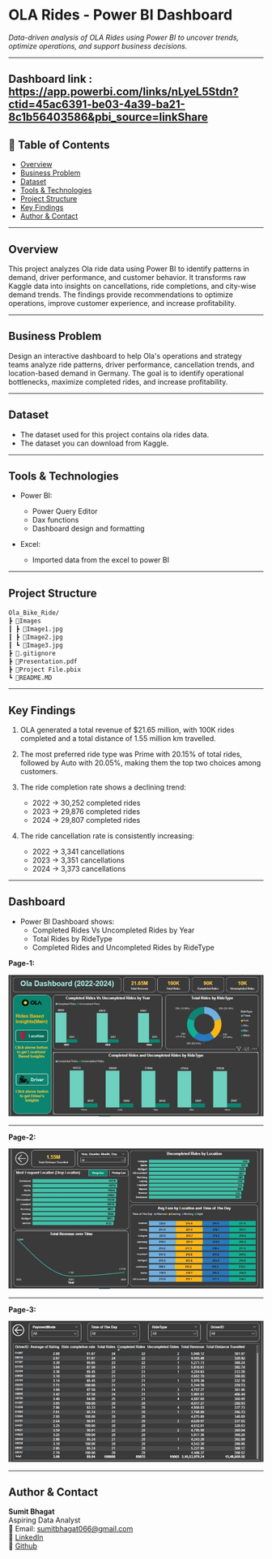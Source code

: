 
#  OLA Rides - Power BI Dashboard

_Data-driven analysis of OLA Rides using Power BI to uncover trends, optimize operations, and support business decisions._

---
**Dashboard link** : https://app.powerbi.com/links/nLyeL5Stdn?ctid=45ac6391-be03-4a39-ba21-8c1b56403586&pbi_source=linkShare
---

## 📌 Table of Contents
- <a href="#overview">Overview</a>
- <a href="#business-problem">Business Problem</a>
- <a href="#dataset">Dataset</a>
- <a href="#tools--technologies">Tools & Technologies</a>
- <a href="#project-structure">Project Structure</a>
- <a href="#research-questions--key-findings"> Key Findings</a>
- <a href="#author--contact">Author & Contact</a>

---
<h2><a class="anchor" id="overview"></a>Overview</h2>

This project analyzes Ola ride data using Power BI to identify patterns in demand, driver performance, and customer behavior. It transforms raw Kaggle data into insights on cancellations, ride completions, and city-wise demand trends. The findings provide recommendations to optimize operations, improve customer experience, and increase profitability.

---
<h2><a class="anchor" id="business-problem"></a>Business Problem</h2>

Design an interactive dashboard to help Ola's operations and strategy
teams analyze ride patterns, driver performance, cancellation trends,
and location-based demand in Germany. The goal is to identify
operational bottlenecks, maximize completed rides, and increase
profitability.


---
<h2><a class="anchor" id="dataset"></a>Dataset</h2>

- The dataset used for this project contains ola rides data.
- The dataset you can download from Kaggle.

---

<h2><a class="anchor" id="tools--technologies"></a>Tools & Technologies</h2>

- Power BI:
   - Power Query Editor
   - Dax functions
   - Dashboard design and formatting

-  Excel:
   - Imported data from the excel to power BI

---
<h2><a class="anchor" id="project-structure"></a>Project Structure</h2>

```
Ola_Bike_Ride/
┣ 📂Images
┃ ┣ 📜Image1.jpg
┃ ┣ 📜Image2.jpg
┃ ┗ 📜Image3.jpg
┣ 📜.gitignore
┣ 📜Presentation.pdf
┣ 📜Project File.pbix
┗ 📜README.MD

```


---
<h2><a class="anchor" id="research-questions--key-findings"></a> Key Findings</h2>

1. OLA generated a total revenue of $21.65 million, with 100K rides completed and a
   total distance of 1.55 million km travelled.

2. The most preferred ride type was Prime with 20.15% of total rides, followed by Auto
   with 20.05%, making them the top two choices among customers.

3. The ride completion rate shows a declining trend:
   - 2022 → 30,252 completed rides
   - 2023 → 29,876 completed rides
   - 2024 → 29,807 completed rides

4. The ride cancellation rate is consistently increasing:
   - 2022 → 3,341 cancellations
   - 2023 → 3,351 cancellations
   - 2024 → 3,373 cancellations

---

<h2><a class="anchor" id="dashboard"></a>Dashboard</h2>

- Power BI  Dashboard shows:
  - Completed Rides Vs Uncompleted Rides by Year
  - Total Rides by RideType
  - Completed Rides and Uncompleted Rides by RideType

**Page-1:**

![Sales Analysis Dashboard](Images/Image1.jpg)

---
**Page-2:**

![Sales Analysis Dashboard](Images/Image2.jpg)

---
**Page-3:**

![Sales Analysis Dashboard](Images/Image3.jpg)


---

<h2><a class="anchor" id="author--contact"></a>Author & Contact</h2>

**Sumit Bhagat**  
Aspiring Data Analyst  
📧 Email: sumitbhagat066@gmail.com  
🔗 [LinkedIn](https://www.linkedin.com/in/sumitbhagat01x/)  
🔗 [Github](https://github.com/sumitbhagat1x)
